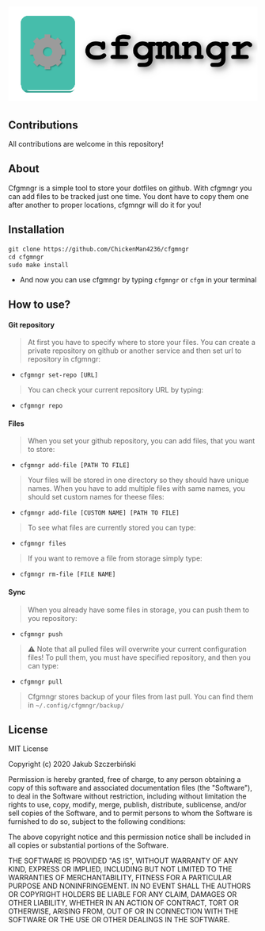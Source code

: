 # ![](logoFull.png)

## Contributions
All contributions are welcome in this repository!

## About
Cfgmngr is a simple tool to store your dotfiles on github. 
With cfgmngr you can add files to be tracked just one time. You dont have to copy them one after another to proper locations, cfgmngr will do it for you!

## Installation
```shell
git clone https://github.com/ChickenMan4236/cfgmngr
cd cfgmngr
sudo make install
```
- And now you can use cfgmngr by typing `cfgmngr` or `cfgm` in your terminal

## How to use?
#### Git repository
> At first you have to specify where to store your files. You can create a private repository on github or another service and then set url to repository in cfgmngr:
- `cfgmngr set-repo [URL]`
> You can check your current repository URL by typing:
- `cfgmngr repo`
#### Files
> When you set your github repository, you can add files, that you want to store:
- `cfgmngr add-file [PATH TO FILE]`
> Your files will be stored in one directory so they should have unique names. When you have to add multiple files with same names, you should set custom names for theese files:
- `cfgmngr add-file [CUSTOM NAME] [PATH TO FILE]`
> To see what files are currently stored you can type:
- `cfgmngr files`
> If you want to remove a file from storage simply type:
- `cfgmngr rm-file [FILE NAME]` 
#### Sync
> When you already have some files in storage, you can push them to you repository:
- `cfgmngr push`
> :warning: Note that all pulled files will overwrite your current configuration files!
> To pull them, you must have specified repository, and then you can type:
- `cfgmngr pull` 
> Cfgmngr stores backup of your files from last pull. You can find them in `~/.config/cfgmngr/backup/`

## License



MIT License

Copyright (c) 2020 Jakub Szczerbiński

Permission is hereby granted, free of charge, to any person obtaining a copy of this software and associated documentation files (the "Software"), to deal in the Software without restriction, including without limitation the rights to use, copy, modify, merge, publish, distribute, sublicense, and/or sell copies of the Software, and to permit persons to whom the Software is furnished to do so, subject to the following conditions:

The above copyright notice and this permission notice shall be included in all copies or substantial portions of the Software.

THE SOFTWARE IS PROVIDED "AS IS", WITHOUT WARRANTY OF ANY KIND, EXPRESS OR IMPLIED, INCLUDING BUT NOT LIMITED TO THE WARRANTIES OF MERCHANTABILITY, FITNESS FOR A PARTICULAR PURPOSE AND NONINFRINGEMENT. IN NO EVENT SHALL THE AUTHORS OR COPYRIGHT HOLDERS BE LIABLE FOR ANY CLAIM, DAMAGES OR OTHER LIABILITY, WHETHER IN AN ACTION OF CONTRACT, TORT OR OTHERWISE, ARISING FROM, OUT OF OR IN CONNECTION WITH THE SOFTWARE OR THE USE OR OTHER DEALINGS IN THE SOFTWARE.
